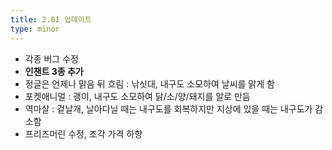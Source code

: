 ```yaml
---
title: 2.01 업데이트
type: minor
---
```


* 각종 버그 수정
* **인챈트 3종 추가**
* 정글은 언제나 맑음 뒤 흐림 : 낚싯대, 내구도 소모하여 날씨를 맑게 함
* 포켓애니멀 : 괭이, 내구도 소모하여 닭/소/양/돼지를 알로 만듬
* 역마살 : 겉날개, 날아다닐 때는 내구도를 회복하지만 지상에 있을 때는 내구도가 감소함
* 프리즈머린 수정, 조각 가격 하향